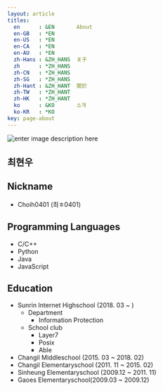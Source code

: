 ```yaml
---
layout: article
titles:
  en      : &EN       About
  en-GB   : *EN
  en-US   : *EN
  en-CA   : *EN
  en-AU   : *EN
  zh-Hans : &ZH_HANS  关于
  zh      : *ZH_HANS
  zh-CN   : *ZH_HANS
  zh-SG   : *ZH_HANS
  zh-Hant : &ZH_HANT  關於
  zh-TW   : *ZH_HANT
  zh-HK   : *ZH_HANT
  ko      : &KO       소개
  ko-KR   : *KO
key: page-about
---
```

![enter image description here](https://lh3.googleusercontent.com/6SWKZEqDQqJ9itVnBmRx4c5DKnvBYNPx9WLEhvI0RLDeuf18QpV28ABIisJf77m8DWwiple0BhtI)
## 최현우
## Nickname
* Choih0401 (최ㅎ0401)
## Programming Languages
* C/C++
* Python
* Java
* JavaScript
## Education
* Sunrin Internet Highschool (2018. 03 ~ )
	* Department
		* Information Protection
	* School club
		* Layer7
		* Posix
		* Able
* Changil Middleschool (2015. 03 ~ 2018. 02)
* Changil Elementaryschool (2011. 11 ~ 2015. 02)
* Sinheung Elementaryschool (2009.12 ~ 2011. 11)
* Gaoes Elementaryschool(2009.03 ~ 2009.12)
